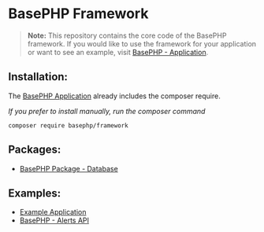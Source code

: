 # BasePHP Framework

> **Note:** This repository contains the core code of the BasePHP framework. If you would like to use the framework for your application or want to see an example, visit [BasePHP - Application](https://github.com/basephp/basephp).


## Installation:
The [BasePHP Application](https://github.com/basephp/basephp) already includes the composer require.

*If you prefer to install manually, run the composer command*

```
composer require basephp/framework
```

## Packages:
* [BasePHP Package - Database](https://github.com/basephp/database)


## Examples:
* [Example Application](https://github.com/basephp/basephp)
* [BasePHP - Alerts API](https://github.com/timothymarois/basephp-alerts-api)
